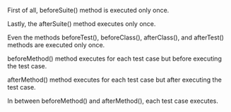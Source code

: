 First of all, beforeSuite() method is executed only once.

Lastly, the afterSuite() method executes only once.

Even the methods beforeTest(), beforeClass(), afterClass(), and afterTest() methods are executed only once.

beforeMethod() method executes for each test case but before executing the test case.

afterMethod() method executes for each test case but after executing the test case.

In between beforeMethod() and afterMethod(), each test case executes.